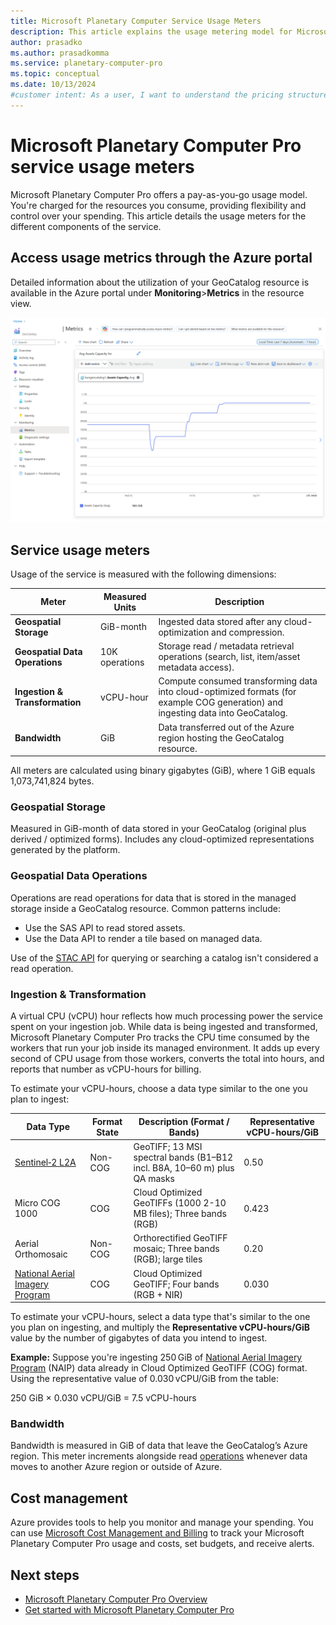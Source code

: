 ```yaml
---
title: Microsoft Planetary Computer Service Usage Meters
description: This article explains the usage metering model for Microsoft Planetary Computer Pro.
author: prasadko
ms.author: prasadkomma
ms.service: planetary-computer-pro
ms.topic: conceptual
ms.date: 10/13/2024
#customer intent: As a user, I want to understand the pricing structure for Microsoft Planetary Computer Pro so I can estimate costs.
---
```


# Microsoft Planetary Computer Pro service usage meters

Microsoft Planetary Computer Pro offers a pay-as-you-go usage model. You're charged for the resources you consume, providing flexibility and control over your spending. This article details the usage meters for the different components of the service.

## Access usage metrics through the Azure portal

Detailed information about the utilization of your GeoCatalog resource is available in the Azure portal under **Monitoring**>**Metrics** in the resource view. 

[![Screenshot of the Azure portal showing the Metrics blade for a GeoCatalog resource.](./media/service-usage-metrics.png)](./media/service-usage-metrics.png#lightbox)

## Service usage meters

Usage of the service is measured with the following dimensions:

| Meter                       | Measured Units            | Description                                                                                                |
|----------------------------|---------------------------|------------------------------------------------------------------------------------------------------------|
| **Geospatial Storage**               | GiB-month                  | Ingested data stored after any cloud-optimization and compression.                                         |
| **Geospatial Data Operations**             | 10K operations            | Storage read / metadata retrieval operations (search, list, item/asset metadata access).                   |
| **Ingestion & Transformation** | vCPU-hour                 | Compute consumed transforming data into cloud-optimized formats (for example COG generation) and ingesting data into GeoCatalog.              |
| **Bandwidth**              | GiB                 | Data transferred out of the Azure region hosting the GeoCatalog resource.                                  |

All meters are calculated using binary gigabytes (GiB), where 1 GiB equals 1,073,741,824 bytes. 

### Geospatial Storage

Measured in GiB-month of data stored in your GeoCatalog (original plus derived / optimized forms). Includes any cloud-optimized representations generated by the platform.

### Geospatial Data Operations

Operations are read operations for data that is stored in the managed storage inside a GeoCatalog resource. Common patterns include:
* Use the SAS API to read stored assets.
* Use the Data API to render a tile based on managed data.

Use of the [STAC API](./stac-overview.md) for querying or searching a catalog isn't considered a read operation. 


### Ingestion & Transformation

A virtual CPU (vCPU) hour reflects how much processing power the service spent on your ingestion job. While data is being ingested and transformed, Microsoft Planetary Computer Pro tracks the CPU time consumed by the workers that run your job inside its managed environment. It adds up every second of CPU usage from those workers, converts the total into hours, and reports that number as vCPU-hours for billing.

To estimate your vCPU-hours, choose a data type similar to the one you plan to ingest:
 
| Data Type | Format State | Description (Format / Bands) | Representative vCPU-hours/GiB |
|-----------|--------------|------------------------------|--------------------------|
| [Sentinel‑2 L2A](./data-visualization-samples.md#sentinel-2-l2a-collection-configuration) | Non-COG | GeoTIFF; 13 MSI spectral bands (B1–B12 incl. B8A, 10–60 m) plus QA masks | 0.50 |
| Micro COG 1000 | COG | Cloud Optimized GeoTIFFs (1000 2-10 MB files); Three bands (RGB) | 0.423 |
| Aerial Orthomosaic | Non-COG | Orthorectified GeoTIFF mosaic; Three bands (RGB); large tiles | 0.20 |
| [National Aerial Imagery Program](./data-visualization-samples.md#the-national-agriculture-imagery-program-collection-configuration) | COG | Cloud Optimized GeoTIFF; Four bands (RGB + NIR) | 0.030 |

To estimate your vCPU-hours, select a data type that's similar to the one you plan on ingesting, and multiply the **Representative vCPU-hours/GiB**  value by the number of gigabytes of data you intend to ingest. 

**Example:** Suppose you're ingesting 250 GiB of [National Aerial Imagery Program](./data-visualization-samples.md#the-national-agriculture-imagery-program-collection-configuration) (NAIP) data already in Cloud Optimized GeoTIFF (COG) format. Using the representative value of 0.030 vCPU/GiB from the table:

250 GiB × 0.030 vCPU/GiB = 7.5 vCPU-hours


### Bandwidth

Bandwidth is measured in GiB of data that leave the GeoCatalog’s Azure region. This meter increments alongside read [operations](#geospatial-data-operations) whenever data moves to another Azure region or outside of Azure.

## Cost management

Azure provides tools to help you monitor and manage your spending. You can use [Microsoft Cost Management and Billing](/azure/cost-management-billing/cost-management-billing-overview) to track your Microsoft Planetary Computer Pro usage and costs, set budgets, and receive alerts.

## Next steps

- [Microsoft Planetary Computer Pro Overview](./microsoft-planetary-computer-pro-overview.md)
- [Get started with Microsoft Planetary Computer Pro](./get-started-planetary-computer.md)
